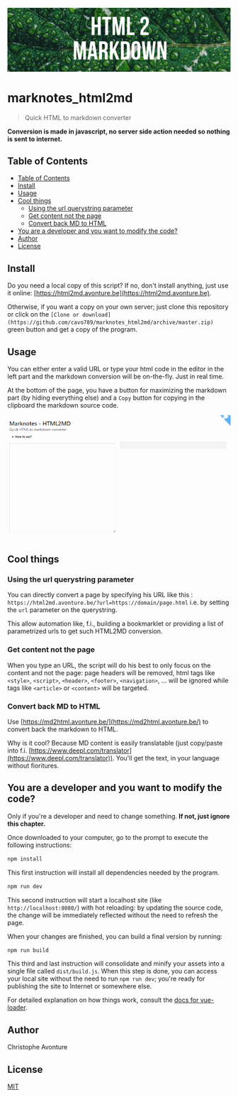 ![banner](image/banner.png)

# marknotes_html2md

> Quick HTML to markdown converter

**Conversion is made in javascript, no server side action needed so nothing is sent to internet.**

## Table of Contents

* [Table of Contents](#Table-of-Contents)
* [Install](#Install)
* [Usage](#Usage)
* [Cool things](#Cool-things)
  * [Using the url querystring parameter](#Using-the-url-querystring-parameter)
  * [Get content not the page](#Get-content-not-the-page)
  * [Convert back MD to HTML](#Convert-back-MD-to-HTML)
* [You are a developer and you want to modify the code?](#You-are-a-developer-and-you-want-to-modify-the-code)
* [Author](#Author)
* [License](#License)

## Install

Do you need a local copy of this script? If no, don't install anything, just use it online: [https://html2md.avonture.be](https://html2md.avonture.be).

Otherwise, if you want a copy on your own server; just clone this repository or click on the `[Clone or download](https://github.com/cavo789/marknotes_html2md/archive/master.zip)` green button and get a copy of the program.

## Usage

You can either enter a valid URL or type your html code in the editor in the left part and the markdown conversion will be on-the-fly. Just in real time.

At the bottom of the page, you have a button for maximizing the markdown part (by hiding everything else) and a `Copy` button for copying in the clipboard the markdown source code.

![demo.gif](image/demo.gif)

## Cool things

### Using the url querystring parameter

You can directly convert a page by specifying his URL like this : `https://html2md.avonture.be/?url=https://domain/page.html` i.e. by setting the `url` parameter on the querystring.

This allow automation like, f.i., building a bookmarklet or providing a list of parametrized urls to get such HTML2MD conversion.

### Get content not the page

When you type an URL, the script will do his best to only focus on the content and not the page: page headers will be removed, html tags like `<style>`, `<script>`, `<header>`, `<footer>`, `<navigation>`, ... will be ignored while tags like `<article>` or `<content>` will be targeted.

### Convert back MD to HTML

Use [https://md2html.avonture.be/](https://md2html.avonture.be/) to convert back the markdown to HTML.

Why is it cool? Because MD content is easily translatable (just copy/paste into f.i. [https://www.deepl.com/translator](https://www.deepl.com/translator)). You'll get the text, in your language without fioritures.

## You are a developer and you want to modify the code?

Only if you're a developer and need to change something. **If not, just ignore this chapter.**

Once downloaded to your computer, go to the prompt to execute the following instructions:

```bash
npm install
```

This first instruction will install all dependencies needed by the program.

```bash
npm run dev
```

This second instruction will start a localhost site (like `http://localhost:8080/`) with hot reloading: by updating the source code, the change will be immediately reflected without the need to refresh the page.

When your changes are finished, you can build a final version by running:

```bash
npm run build
```

This third and last instruction will consolidate and minify your assets into a single file called `dist/build.js`. When this step is done, you can access your local site without the need to run `npm run dev`; you're ready for publishing the site to Internet or somewhere else.

For detailed explanation on how things work, consult the [docs for vue-loader](http://vuejs.github.io/vue-loader).

## Author

Christophe Avonture

## License

[MIT](LICENSE)
